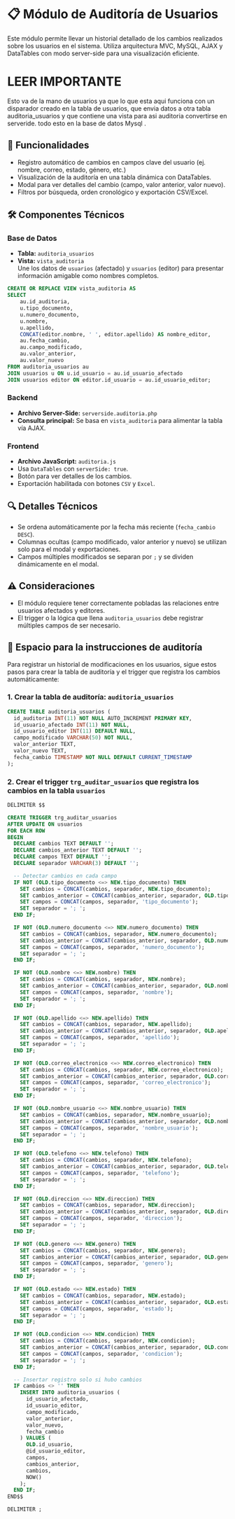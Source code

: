 
# 📋 Módulo de Auditoría de Usuarios

Este módulo permite llevar un historial detallado de los cambios realizados sobre los usuarios en el sistema. Utiliza arquitectura MVC, MySQL, AJAX y DataTables con modo server-side para una visualización eficiente.

# LEER IMPORTANTE 
Esto va de la mano de usuarios ya que lo que esta aqui funciona con un disparador creado en la tabla de usuarios, que envia datos a otra tabla auditoria_usuarios y que contiene una vista para asi auditoria convertirse en serveride. todo esto en la base de datos Mysql .

## 🧩 Funcionalidades

- Registro automático de cambios en campos clave del usuario (ej. nombre, correo, estado, género, etc.)
- Visualización de la auditoría en una tabla dinámica con DataTables.
- Modal para ver detalles del cambio (campo, valor anterior, valor nuevo).
- Filtros por búsqueda, orden cronológico y exportación CSV/Excel.

## 🛠️ Componentes Técnicos

### Base de Datos

- **Tabla:** `auditoria_usuarios`
- **Vista:** `vista_auditoria`  
  Une los datos de `usuarios` (afectado) y `usuarios` (editor) para presentar información amigable como nombres completos.

```sql
CREATE OR REPLACE VIEW vista_auditoria AS
SELECT 
    au.id_auditoria,
    u.tipo_documento,
    u.numero_documento,
    u.nombre,
    u.apellido,
    CONCAT(editor.nombre, ' ', editor.apellido) AS nombre_editor,
    au.fecha_cambio,
    au.campo_modificado,
    au.valor_anterior,
    au.valor_nuevo
FROM auditoria_usuarios au
JOIN usuarios u ON u.id_usuario = au.id_usuario_afectado
JOIN usuarios editor ON editor.id_usuario = au.id_usuario_editor;
```

### Backend

- **Archivo Server-Side:** `serverside.auditoria.php`
- **Consulta principal:** Se basa en `vista_auditoria` para alimentar la tabla vía AJAX.

### Frontend

- **Archivo JavaScript:** `auditoria.js`
- Usa `DataTables` con `serverSide: true`.
- Botón para ver detalles de los cambios.
- Exportación habilitada con botones `CSV` y `Excel`.

## 🔍 Detalles Técnicos

- Se ordena automáticamente por la fecha más reciente (`fecha_cambio DESC`).
- Columnas ocultas (campo modificado, valor anterior y nuevo) se utilizan solo para el modal y exportaciones.
- Campos múltiples modificados se separan por `;` y se dividen dinámicamente en el modal.

## ⚠️ Consideraciones

- El módulo requiere tener correctamente pobladas las relaciones entre usuarios afectados y editores.
- El trigger o la lógica que llena `auditoria_usuarios` debe registrar múltiples campos de ser necesario.


## 🧾 Espacio para la instrucciones de auditoría 

Para registrar un historial de modificaciones en los usuarios, sigue estos pasos para crear la tabla de auditoría y el trigger que registra los cambios automáticamente:

### 1. Crear la tabla de auditoría: `auditoria_usuarios`

```sql
CREATE TABLE auditoria_usuarios (
  id_auditoria INT(11) NOT NULL AUTO_INCREMENT PRIMARY KEY,
  id_usuario_afectado INT(11) NOT NULL,
  id_usuario_editor INT(11) DEFAULT NULL,
  campo_modificado VARCHAR(50) NOT NULL,
  valor_anterior TEXT,
  valor_nuevo TEXT,
  fecha_cambio TIMESTAMP NOT NULL DEFAULT CURRENT_TIMESTAMP
);
```

### 2. Crear el trigger `trg_auditar_usuarios` que registra los cambios en la tabla `usuarios`

```sql
DELIMITER $$

CREATE TRIGGER trg_auditar_usuarios
AFTER UPDATE ON usuarios
FOR EACH ROW
BEGIN
  DECLARE cambios TEXT DEFAULT '';
  DECLARE cambios_anterior TEXT DEFAULT '';
  DECLARE campos TEXT DEFAULT '';
  DECLARE separador VARCHAR(3) DEFAULT '';

  -- Detectar cambios en cada campo
  IF NOT (OLD.tipo_documento <=> NEW.tipo_documento) THEN
    SET cambios = CONCAT(cambios, separador, NEW.tipo_documento);
    SET cambios_anterior = CONCAT(cambios_anterior, separador, OLD.tipo_documento);
    SET campos = CONCAT(campos, separador, 'tipo_documento');
    SET separador = '; ';
  END IF;

  IF NOT (OLD.numero_documento <=> NEW.numero_documento) THEN
    SET cambios = CONCAT(cambios, separador, NEW.numero_documento);
    SET cambios_anterior = CONCAT(cambios_anterior, separador, OLD.numero_documento);
    SET campos = CONCAT(campos, separador, 'numero_documento');
    SET separador = '; ';
  END IF;

  IF NOT (OLD.nombre <=> NEW.nombre) THEN
    SET cambios = CONCAT(cambios, separador, NEW.nombre);
    SET cambios_anterior = CONCAT(cambios_anterior, separador, OLD.nombre);
    SET campos = CONCAT(campos, separador, 'nombre');
    SET separador = '; ';
  END IF;

  IF NOT (OLD.apellido <=> NEW.apellido) THEN
    SET cambios = CONCAT(cambios, separador, NEW.apellido);
    SET cambios_anterior = CONCAT(cambios_anterior, separador, OLD.apellido);
    SET campos = CONCAT(campos, separador, 'apellido');
    SET separador = '; ';
  END IF;

  IF NOT (OLD.correo_electronico <=> NEW.correo_electronico) THEN
    SET cambios = CONCAT(cambios, separador, NEW.correo_electronico);
    SET cambios_anterior = CONCAT(cambios_anterior, separador, OLD.correo_electronico);
    SET campos = CONCAT(campos, separador, 'correo_electronico');
    SET separador = '; ';
  END IF;

  IF NOT (OLD.nombre_usuario <=> NEW.nombre_usuario) THEN
    SET cambios = CONCAT(cambios, separador, NEW.nombre_usuario);
    SET cambios_anterior = CONCAT(cambios_anterior, separador, OLD.nombre_usuario);
    SET campos = CONCAT(campos, separador, 'nombre_usuario');
    SET separador = '; ';
  END IF;

  IF NOT (OLD.telefono <=> NEW.telefono) THEN
    SET cambios = CONCAT(cambios, separador, NEW.telefono);
    SET cambios_anterior = CONCAT(cambios_anterior, separador, OLD.telefono);
    SET campos = CONCAT(campos, separador, 'telefono');
    SET separador = '; ';
  END IF;

  IF NOT (OLD.direccion <=> NEW.direccion) THEN
    SET cambios = CONCAT(cambios, separador, NEW.direccion);
    SET cambios_anterior = CONCAT(cambios_anterior, separador, OLD.direccion);
    SET campos = CONCAT(campos, separador, 'direccion');
    SET separador = '; ';
  END IF;

  IF NOT (OLD.genero <=> NEW.genero) THEN
    SET cambios = CONCAT(cambios, separador, NEW.genero);
    SET cambios_anterior = CONCAT(cambios_anterior, separador, OLD.genero);
    SET campos = CONCAT(campos, separador, 'genero');
    SET separador = '; ';
  END IF;

  IF NOT (OLD.estado <=> NEW.estado) THEN
    SET cambios = CONCAT(cambios, separador, NEW.estado);
    SET cambios_anterior = CONCAT(cambios_anterior, separador, OLD.estado);
    SET campos = CONCAT(campos, separador, 'estado');
    SET separador = '; ';
  END IF;

  IF NOT (OLD.condicion <=> NEW.condicion) THEN
    SET cambios = CONCAT(cambios, separador, NEW.condicion);
    SET cambios_anterior = CONCAT(cambios_anterior, separador, OLD.condicion);
    SET campos = CONCAT(campos, separador, 'condicion');
    SET separador = '; ';
  END IF;

  -- Insertar registro solo si hubo cambios
  IF cambios <> '' THEN
    INSERT INTO auditoria_usuarios (
      id_usuario_afectado,
      id_usuario_editor,
      campo_modificado,
      valor_anterior,
      valor_nuevo,
      fecha_cambio
    ) VALUES (
      OLD.id_usuario,
      @id_usuario_editor,
      campos,
      cambios_anterior,
      cambios,
      NOW()
    );
  END IF;
END$$

DELIMITER ;
```
